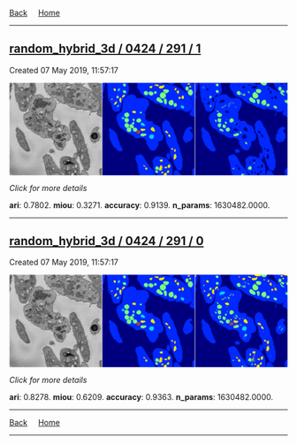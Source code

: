 
[Back](..)&nbsp;&nbsp;&nbsp;&nbsp;&nbsp;[Home](https://leapmanlab.github.io/snapshots)

---

<div class="summary"><a href="1"><h2>random_hybrid_3d / 0424 / 291 / 1</h2></a><p>Created 07 May 2019, 11:57:17
</p><a href="1"><img src="1/media/summary.png" align="center"></a><p>
<i>Click for more details</i>
</p></div>

**ari**: 0.7802. **miou**: 0.3271. **accuracy**: 0.9139. **n_params**: 1630482.0000. 

---

<div class="summary"><a href="0"><h2>random_hybrid_3d / 0424 / 291 / 0</h2></a><p>Created 07 May 2019, 11:57:17
</p><a href="0"><img src="0/media/summary.png" align="center"></a><p>
<i>Click for more details</i>
</p></div>

**ari**: 0.8278. **miou**: 0.6209. **accuracy**: 0.9363. **n_params**: 1630482.0000. 

---

[Back](..)&nbsp;&nbsp;&nbsp;&nbsp;&nbsp;[Home](https://leapmanlab.github.io/snapshots)

---
